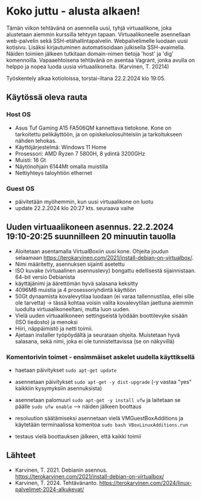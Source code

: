 # Koko juttu - alusta alkaen!
Tämän viikon tehtävänä on asennella uusi, tyhjä virtuaalikone, joka alustetaan aiemmin kurssilla tehtyyn tapaan. Virtuaalikoneelle asennellaan web-palvelin sekä SSH-etähallintapalvelin. Webpalvelimelle luodaan uusi kotisivu. Lisäksi kirjautuminen automatisoidaan julkisella SSH-avaimella. Näiden toimien jälkeen tutkitaan domain-nimen tietoja 'host' ja 'dig' komennoilla. Vapaaehtoisena tehtävänä on asentaa Vagrant, jonka avulla on helppo ja nopea luoda uusia virtuaalikoneita. (Karvinen, T. 20214)

Työskentely alkaa kotioloissa, torstai-iltana 22.2.2024 klo 19:05.

## Käytössä oleva rauta
### Host OS
- Asus Tuf Gaming A15 FA506QM kannettava tietokone. Kone on tarkoitettu pelikäyttöön, ja on opiskeluolosuhteisiin ja tarkoitukseen nähden tehokas.
- Käyttöjärjestelmä: Windows 11 Home
- Prosessori: AMD Ryzen 7 5800H, 8 ydintä 3200GHz
- Muisti: 16 Gt
- Näytönohjain 6144Mt omalla muistilla
- Nettiyhteys taloyhtiön ethernet

### Guest OS
- päivitetään myöhemmin, kun uusi virtuaalikone on luotu
- update 22.2.2024 klo 20:27 kts. seuraava vaihe

## Uuden virtuaalikoneen asennus. 22.2.2024 19:10-20:25 suunnilleen 20 minuutin tauolla
- Aloitetaan asentamalla VirtualBoxiin uusi kone. Ohjeita joudun selaamaan https://terokarvinen.com/2021/install-debian-on-virtualbox/.
- Nimi määritetty, asennuksen sijainti asetettu
- ISO kuvake (virtuaalinen asennuslevy) bongattu edellisestä sijainnistaan. 64-bit versio Debianista
- käyttäjänimi ja äärettömän hyvä salasana keksitty
- 4096MB muistia ja 4 prosessoriyhdintä käyttöön
- 50Gt dynaamista kovalevytilaa luodaan (ei varaa tallennustilaa, ellei sille ole tarvetta) -> tässä kohtaa voisin valita kovalevytilan jaettuna aiemmin luodulta virtuaalikoneeltani, mutta luon uuden.
- Vielä uuden virtuaalikoneen settingseistä lyödään boottilevyke sisään (ISO tiedosto) ja menoksi
- Hiiri, näppäimistö ja netti toimii.
- Ajetaan installer työpöydältä ja seurataan ohjeita. Muistetaan hyvä salasana, sekä nimi, joka ei ole tunnistettavissa (se on näkyvillä)

### Komentorivin toimet - ensimmäiset askelet uudella käyttiksellä
- haetaan päivitykset `sudo apt-get update`
- asennetaan päivitykset `sudo apt-get -y dist-upgrade` (-y vastaa "yes" kaikkiin kysymyksiin asennuksista)
- asennetaan palomuuri `sudo apt-get -y install ufw` ja laitetaan se päälle `sudo ufw enable` --> näiden jälkeen boottaus


  
- resoluution säätämiseksi asennetaan vielä VMGuestBoxAdditions ja käytetään terminaalissa komentoa `sudo bash VBoxLinuxAdditions.run`
- testaus vielä boottauksen jälkeen, että kaikki toimii



## 


## Lähteet
- Karvinen, T. 2021. Debianin asennus. https://terokarvinen.com/2021/install-debian-on-virtualbox/
- Karvinen, T. 2024. Tehtävänanto. https://terokarvinen.com/2024/linux-palvelimet-2024-alkukevat/
